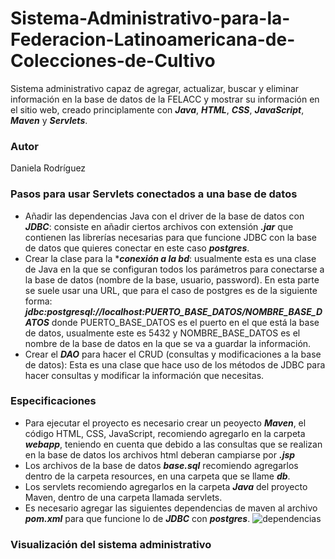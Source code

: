 # Sistema-Administrativo-para-la-Federacion-Latinoamericana-de-Colecciones-de-Cultivo
Sistema administrativo capaz de agregar, actualizar, buscar y eliminar información en la base de datos de la FELACC y mostrar su información en el sitio web, creado principlamente con ***Java***, ***HTML***, ***CSS***, ***JavaScript***, ***Maven*** y ***Servlets***.

### Autor
Daniela Rodríguez 

### Pasos para usar Servlets conectados a una base de datos

- Añadir las dependencias Java con el driver de la base de datos con ***JDBC***: consiste en añadir ciertos archivos con extensión ***.jar*** que contienen las librerías necesarias para que funcione JDBC con la base de datos que  quieres conectar en este caso ***postgres***.
- Crear la clase para la ****conexión a la bd***: usualmente esta es una clase de Java en la que se configuran todos los parámetros para conectarse a la base de datos (nombre de la base, usuario, password). En esta parte se suele  usar  una URL, que para el caso de postgres es de la siguiente forma: ***jdbc:postgresql://localhost:PUERTO_BASE_DATOS/NOMBRE_BASE_DATOS***
donde PUERTO_BASE_DATOS es el puerto en el que está la base de datos, usualmente este es 5432 y NOMBRE_BASE_DATOS es el nombre de la base de datos en la que se va a guardar la información.
- Crear el ***DAO*** para hacer el CRUD (consultas y modificaciones a la base de datos): Esta es una clase que hace uso de los métodos de JDBC para hacer consultas y modificar la información que necesitas.
  
### Especificaciones 
- Para ejecutar el proyecto es necesario crear un peoyecto ***Maven***, el código HTML, CSS, JavaScript, recomiendo agregarlo en la carpeta ***webapp***, teniendo en cuenta que debido a las consultas que se realizan en la base de datos los archivos html deberan campiarse por ***.jsp***
- Los archivos de la base de datos ***base.sql*** recomiendo agregarlos dentro de la carpeta resources, en una carpeta que se llame ***db***.
- Los servlets recomiendo agregarlos en la carpeta ***Java*** del proyecto Maven, dentro de una carpeta llamada servlets.
- Es necesario agregar las siguientes dependencias de maven al archivo ***pom.xml*** para que funcione lo de ***JDBC*** con ***postgres***.
![dependencias](https://github.com/DanielaRdzM/Sistema-Administrativo-para-la-Federacion-Latinoamericana-de-Colecciones-de-Cultivo/assets/148818863/ac5d5242-c9a0-48e2-a806-4c991a5043f3)

###


### Visualización del sistema administrativo
